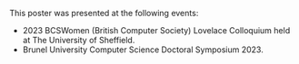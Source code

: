 This poster was presented at the following events:

- 2023 BCSWomen (British Computer Society) Lovelace Colloquium held at The University of Sheffield.
- Brunel University Computer Science Doctoral Symposium 2023.
